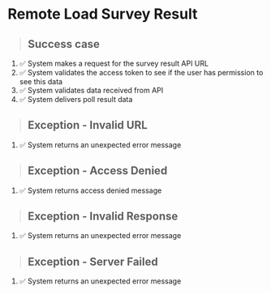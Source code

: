 # Remote Load Survey Result

> ## Success case
1. ✅ System makes a request for the survey result API URL
2. ✅ System validates the access token to see if the user has permission to see this data
3. ✅ System validates data received from API
4. ✅ System delivers poll result data

> ## Exception - Invalid URL
1. ✅ System returns an unexpected error message

> ## Exception - Access Denied
1. ✅ System returns access denied message

> ## Exception - Invalid Response
1. ✅ System returns an unexpected error message

> ## Exception - Server Failed
1. ✅ System returns an unexpected error message